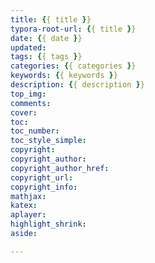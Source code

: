 ```yaml
---
title: {{ title }}
typora-root-url: {{ title }}
date: {{ date }}
updated:
tags: {{ tags }}
categories: {{ categories }}
keywords: {{ keywords }}
description: {{ description }}
top_img:
comments:
cover:
toc:
toc_number:
toc_style_simple:
copyright:
copyright_author:
copyright_author_href:
copyright_url:
copyright_info:
mathjax:
katex:
aplayer:
highlight_shrink:
aside:

---
```










































